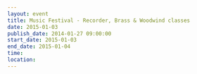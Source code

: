 ```yaml
---
layout: event
title: Music Festival - Recorder, Brass & Woodwind classes
date: 2015-01-03
publish_date: 2014-01-27 09:00:00
start_date: 2015-01-03
end_date: 2015-01-04
time: 
location: 
---
```


